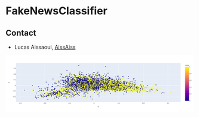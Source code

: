 # FakeNewsClassifier

## Contact 

* Lucas Aissaoui, [AissAiss](https://github.com/AissAiss)


<p align="center">
  <img src="rddc/newplot.png">
</p>
